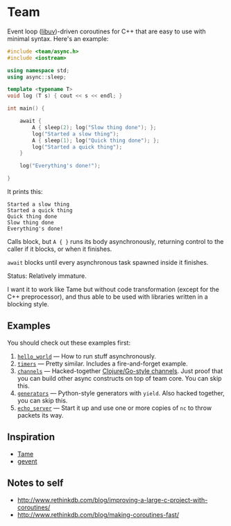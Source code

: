 # Team

Event loop ([libuv](https://github.com/joyent/libuv))-driven coroutines for C++ that are easy to use with minimal syntax. Here's an example:

```c++
#include <team/async.h>
#include <iostream>

using namespace std;
using async::sleep;

template <typename T>
void log (T s) { cout << s << endl; }

int main() {

    await {
        A { sleep(2); log("Slow thing done"); };
        log("Started a slow thing");
        A { sleep(1); log("Quick thing done"); };
        log("Started a quick thing");
    }

    log("Everything's done!");

}
```

It prints this:

```
Started a slow thing
Started a quick thing
Quick thing done
Slow thing done
Everything's done!
```

Calls block, but `A { }` runs its body asynchronously, returning control to the caller if it blocks, or when it finishes.

`await` blocks until every asynchronous task spawned inside it finishes.

Status: Relatively immature.

I want it to work like Tame but without code transformation (except for the C++ preprocessor), and thus able to be used with libraries written in a blocking style.

## Examples

You should check out these examples first:

1. [`hello_world`](https://github.com/Sidnicious/team/blob/master/examples/hello_world.cpp) — How to run stuff asynchronously.
2. [`timers`](https://github.com/Sidnicious/team/blob/master/examples/timers.cpp) — Pretty similar. Includes a fire-and-forget example.
3. [`channels`](https://github.com/Sidnicious/team/blob/master/examples/channels.cpp) — Hacked-together [Clojure/Go-style channels](http://blog.drewolson.org/blog/2013/07/04/clojure-core-dot-async-and-go-a-code-comparison/). Just proof that you can build other async constructs on top of team core. You can skip this.
4. [`generators`](https://github.com/Sidnicious/team/blob/master/examples/generators.cpp) — Python-style generators with `yield`. Also hacked together, you can skip this.
5. [`echo_server`](https://github.com/Sidnicious/team/blob/master/examples/echo_server.cpp) — Start it up and use one or more copies of `nc` to throw packets its way.

## Inspiration

- [Tame](https://github.com/okws/sfslite/wiki/tame)
- [gevent](http://www.gevent.org/)

## Notes to self

- http://www.rethinkdb.com/blog/improving-a-large-c-project-with-coroutines/
- http://www.rethinkdb.com/blog/making-coroutines-fast/
